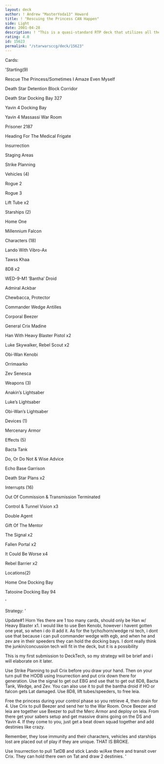 ```yaml
---
layout: deck
author: ! Andrew "MasterYoda13" Howard
title: ! "Rescuing the Princess CAN Happen"
side: Light
date: 2001-04-28
description: ! "This is a quasi-standard RTP deck that utilizes all the tech that makes RTP work.  My first submission so please give me some ideas on how to improve the deck."
rating: 4.0
id: 15623
permalink: "/starwarsccg/deck/15623"
---
```

Cards: 

'Starting(9)

Rescue The Princess/Sometimes I Amaze Even Myself

Death Star Detention Block Corridor 

Death Star Docking Bay 327

Yavin 4 Docking Bay 

Yavin 4 Massassi War Room 

Prisoner 2187 

Heading For The Medical Frigate

Insurrection 

Staging Areas 

Strike Planning 


Vehicles (4)

Rogue 2 

Rogue 3 

Lift Tube  x2


Starships (2)

Home One 

Millennium Falcon 


Characters (18)

Lando With Vibro-Ax 

Tawss Khaa 

8D8  x2

WED-9-M1 ’Bantha’ Droid 

Admiral Ackbar 

Chewbacca, Protector 

Commander Wedge Antilles 

Corporal Beezer 

General Crix Madine 

Han With Heavy Blaster Pistol  x2

Luke Skywalker, Rebel Scout  x2

Obi-Wan Kenobi 

Orrimaarko 

Zev Senesca 


Weapons (3)

Anakin’s Lightsaber 

Luke’s Lightsaber 

Obi-Wan’s Lightsaber 


Devices (1)

Mercenary Armor 


Effects (5)

Bacta Tank 

Do, Or Do Not & Wise Advice 

Echo Base Garrison 

Death Star Plans  x2


Interrupts (16)

Out Of Commission & Transmission Terminated 

Control & Tunnel Vision  x3

Double Agent 

Gift Of The Mentor  

The Signal  x2

Fallen Portal  x2

It Could Be Worse  x4

Rebel Barrier  x2


Locations(2)

Home One Docking Bay 

Tatooine Docking Bay 94 

'

Strategy: '

Update#1 Horn Yes there are 1 too many cards, should only be Han w/ Heavy Blaster x1. I would like to use Ben Kenobi, however i havent gotten one yeat, so when i do ill add it. As for the tycho/horn/wedge rsl tech, i dont use that because i can pull commander wedge with egb, and when he and zev are in their speeders they can hold the docking bays.  I dont really think the junkin/concussion tech will fit in the deck, but it is a possibility


This is my first submission to DeckTech, so my strategy will be brief and i will elaborate on it later.

  Use Strike Planning to pull Crix before you draw your hand.  Then on your turn pull the HODB using Insurrection and put crix down there for generation.  Use the signal to get out EBG and use that to get out 8D8, Bacta Tank, Wedge, and Zev.  You can also use it to pull the bantha droid if HO or falcon gets Lat damaged.  Use 8D8, lift tubes/speeders, to free leia.  

   Free the princess during your control phase so you retrieve 4, then drain for 4.  Use Crix to pull Beezer and send her to the War Room.  Once Beezer and leia are together use Beezer to pull the Merc Armor and deploy on leia. From there get your sabers setup and get massive drains going on the DS and Yavin 4.  If they come to you, just get a beat down squad together and add destinies like crazy.

   Remember, they lose immunity and their characters, vehicles and starships lost are placed out of play if they are unique.  THAT IS BROKE.

   Use Insurrection to pull TatDB and stick Lando w/Axe there and transit over Crix.  They can hold there own on Tat and draw 2 destinies.   '

